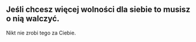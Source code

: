 
## Jeśli chcesz więcej wolności dla siebie to musisz o nią walczyć.

Nikt nie zrobi tego za Ciebie.
